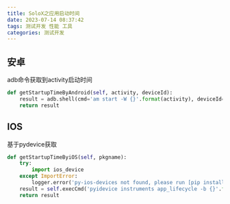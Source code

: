 ```yaml
---
title: SoloX之应用启动时间
date: 2023-07-14 08:37:42
tags: 测试开发 性能 工具
categories: 测试开发
---
```

## 安卓

adb命令获取到activity启动时间

```python
def getStartupTimeByAndroid(self, activity, deviceId):
    result = adb.shell(cmd='am start -W {}'.format(activity), deviceId=deviceId)
    return result
```





## IOS

基于pydevice获取

```python
def getStartupTimeByiOS(self, pkgname):
    try:
        import ios_device
    except ImportError:
        logger.error('py-ios-devices not found, please run [pip install py-ios-devices]') 
    result = self.execCmd('pyidevice instruments app_lifecycle -b {}'.format(pkgname))       
    return result
```

